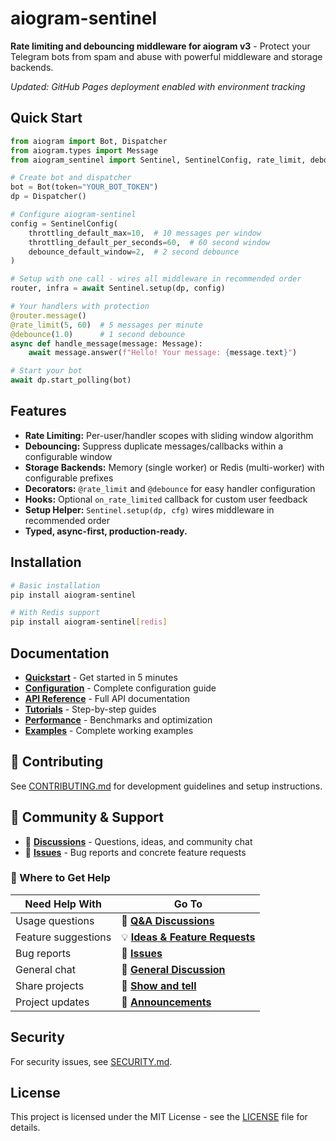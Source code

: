 # aiogram-sentinel

**Rate limiting and debouncing middleware for aiogram v3** - Protect your Telegram bots from spam and abuse with powerful middleware and storage backends.

*Updated: GitHub Pages deployment enabled with environment tracking*

## Quick Start

```python
from aiogram import Bot, Dispatcher
from aiogram.types import Message
from aiogram_sentinel import Sentinel, SentinelConfig, rate_limit, debounce

# Create bot and dispatcher
bot = Bot(token="YOUR_BOT_TOKEN")
dp = Dispatcher()

# Configure aiogram-sentinel
config = SentinelConfig(
    throttling_default_max=10,  # 10 messages per window
    throttling_default_per_seconds=60,  # 60 second window
    debounce_default_window=2,  # 2 second debounce
)

# Setup with one call - wires all middleware in recommended order
router, infra = await Sentinel.setup(dp, config)

# Your handlers with protection
@router.message()
@rate_limit(5, 60)  # 5 messages per minute
@debounce(1.0)      # 1 second debounce
async def handle_message(message: Message):
    await message.answer(f"Hello! Your message: {message.text}")

# Start your bot
await dp.start_polling(bot)
```

## Features

* **Rate Limiting:** Per-user/handler scopes with sliding window algorithm
* **Debouncing:** Suppress duplicate messages/callbacks within a configurable window
* **Storage Backends:** Memory (single worker) or Redis (multi-worker) with configurable prefixes
* **Decorators:** `@rate_limit` and `@debounce` for easy handler configuration
* **Hooks:** Optional `on_rate_limited` callback for custom user feedback
* **Setup Helper:** `Sentinel.setup(dp, cfg)` wires middleware in recommended order
* **Typed, async-first, production-ready.**

## Installation

```bash
# Basic installation
pip install aiogram-sentinel

# With Redis support
pip install aiogram-sentinel[redis]
```

## Documentation

- **[Quickstart](quickstart.md)** - Get started in 5 minutes
- **[Configuration](configuration.md)** - Complete configuration guide
- **[API Reference](api/)** - Full API documentation
- **[Tutorials](tutorials/)** - Step-by-step guides
- **[Performance](performance.md)** - Benchmarks and optimization
- **[Examples](../examples/)** - Complete working examples

## 🤝 Contributing

See [CONTRIBUTING.md](../CONTRIBUTING.md) for development guidelines and setup instructions.

## 💬 Community & Support

- 💬 **[Discussions](https://github.com/ArmanAvanesyan/aiogram-sentinel/discussions)** - Questions, ideas, and community chat
- 🐛 **[Issues](https://github.com/ArmanAvanesyan/aiogram-sentinel/issues)** - Bug reports and concrete feature requests

### 🎯 Where to Get Help

| Need Help With | Go To |
|----------------|--------|
| Usage questions | 💬 **[Q&A Discussions](https://github.com/ArmanAvanesyan/aiogram-sentinel/discussions/categories/q-a)** |
| Feature suggestions | 💡 **[Ideas & Feature Requests](https://github.com/ArmanAvanesyan/aiogram-sentinel/discussions/categories/ideas-feature-requests)** |
| Bug reports | 🐛 **[Issues](https://github.com/ArmanAvanesyan/aiogram-sentinel/issues)** |
| General chat | 💬 **[General Discussion](https://github.com/ArmanAvanesyan/aiogram-sentinel/discussions/categories/general-discussion)** |
| Share projects | 🎉 **[Show and tell](https://github.com/ArmanAvanesyan/aiogram-sentinel/discussions/categories/show-and-tell)** |
| Project updates | 📢 **[Announcements](https://github.com/ArmanAvanesyan/aiogram-sentinel/discussions/categories/announcements)** |

## Security

For security issues, see [SECURITY.md](../SECURITY.md).

## License

This project is licensed under the MIT License - see the [LICENSE](../LICENSE) file for details.
